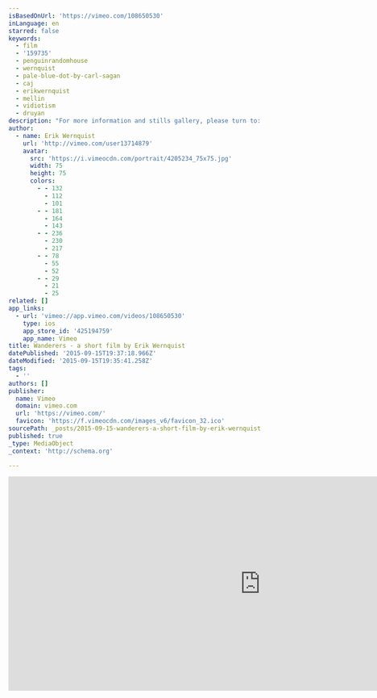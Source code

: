 ```yaml
---
isBasedOnUrl: 'https://vimeo.com/108650530'
inLanguage: en
starred: false
keywords:
  - film
  - '159735'
  - penguinrandomhouse
  - wernquist
  - pale-blue-dot-by-carl-sagan
  - caj
  - erikwernquist
  - mellin
  - vidiotism
  - druyan
description: "For more information and stills gallery, please turn to: www.erikwernquist.com/wanderers For youtube version, please turn here: https://www.youtube.com/watch?v=YH3c1QZzRK4 ----- UPDATE: For anyone interested I have made a clip with a few discarded scenes from this film, which can be seen here: https://vimeo.com/132183031 ----- Wanderers is a vision of humanity's expansion into the Solar System, based on scientific ideas and concepts of what our future in space might look like, if it ever happens."
author:
  - name: Erik Wernquist
    url: 'http://vimeo.com/user13714879'
    avatar:
      src: 'https://i.vimeocdn.com/portrait/4205234_75x75.jpg'
      width: 75
      height: 75
      colors:
        - - 132
          - 112
          - 101
        - - 181
          - 164
          - 143
        - - 236
          - 230
          - 217
        - - 78
          - 55
          - 52
        - - 29
          - 21
          - 25
related: []
app_links:
  - url: 'vimeo://app.vimeo.com/videos/108650530'
    type: ios
    app_store_id: '425194759'
    app_name: Vimeo
title: Wanderers - a short film by Erik Wernquist
datePublished: '2015-09-15T19:37:18.966Z'
dateModified: '2015-09-15T19:35:41.258Z'
tags:
  - ''
authors: []
publisher:
  name: Vimeo
  domain: vimeo.com
  url: 'https://vimeo.com/'
  favicon: 'https://f.vimeocdn.com/images_v6/favicon_32.ico'
sourcePath: _posts/2015-09-15-wanderers-a-short-film-by-erik-wernquist.md
published: true
_type: MediaObject
_context: 'http://schema.org'

---
```

<iframe src="https://cdn.embedly.com/widgets/media.html?src=https%3A%2F%2Fplayer.vimeo.com%2Fvideo%2F108650530&amp;url=https%3A%2F%2Fvimeo.com%2F108650530&amp;image=http%3A%2F%2Fi.vimeocdn.com%2Fvideo%2F498302788_1280.jpg&amp;key=b7d04c9b404c499eba89ee7072e1c4f7&amp;type=text%2Fhtml&amp;schema=vimeo" width="1000" height="425" scrolling="no" frameborder="0" allowfullscreen="allowfullscreen" style=""></iframe>